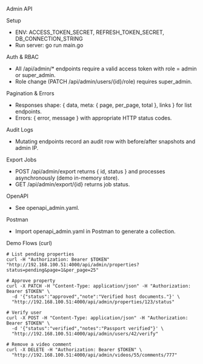Admin API

Setup
- ENV: ACCESS_TOKEN_SECRET, REFRESH_TOKEN_SECRET, DB_CONNECTION_STRING
- Run server: go run main.go

Auth & RBAC
- All /api/admin/* endpoints require a valid access token with role = admin or super_admin.
- Role change (PATCH /api/admin/users/{id}/role) requires super_admin.

Pagination & Errors
- Responses shape: { data, meta: { page, per_page, total }, links } for list endpoints.
- Errors: { error, message } with appropriate HTTP status codes.

Audit Logs
- Mutating endpoints record an audit row with before/after snapshots and admin IP.

Export Jobs
- POST /api/admin/export returns { id, status } and processes asynchronously (demo in-memory store).
- GET /api/admin/export/{id} returns job status.

OpenAPI
- See openapi_admin.yaml.

Postman
- Import openapi_admin.yaml in Postman to generate a collection.

Demo Flows (curl)
```
# List pending properties
curl -H "Authorization: Bearer $TOKEN" "http://192.168.100.51:4000/api/admin/properties?status=pending&page=1&per_page=25"

# Approve property
curl -X PATCH -H "Content-Type: application/json" -H "Authorization: Bearer $TOKEN" \
  -d '{"status":"approved","note":"Verified host documents."}' \
  "http://192.168.100.51:4000/api/admin/properties/123/status"

# Verify user
curl -X POST -H "Content-Type: application/json" -H "Authorization: Bearer $TOKEN" \
  -d '{"status":"verified","notes":"Passport verified"}' \
  "http://192.168.100.51:4000/api/admin/users/42/verify"

# Remove a video comment
curl -X DELETE -H "Authorization: Bearer $TOKEN" \
  "http://192.168.100.51:4000/api/admin/videos/55/comments/777"
```

